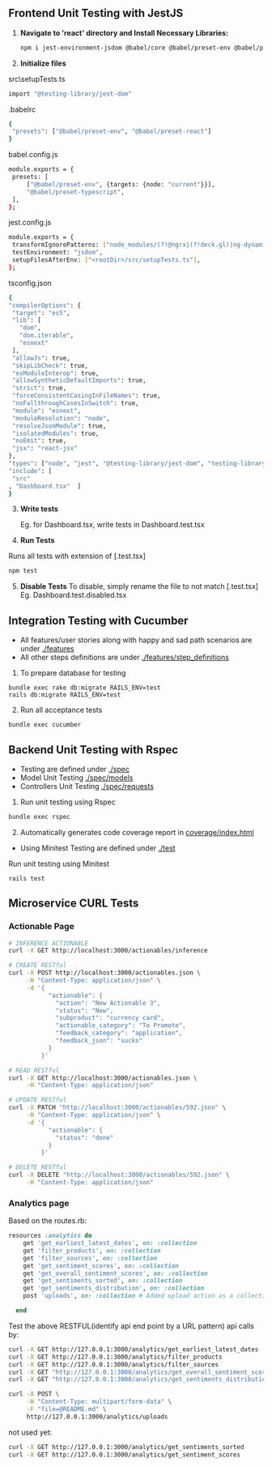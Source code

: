 ## Frontend Unit Testing with JestJS

1. **Navigate to 'react' directory and Install Necessary Libraries:**

   ```bash
   npm i jest-environment-jsdom @babel/core @babel/preset-env @babel/preset-typescript @types/jest @types/testing-library__jest-dom babel-jest jest-fetch-mock ts-jest
   ```

2. **Initialize files**

src\setupTests.ts

```bash
import "@testing-library/jest-dom"
```

.babelrc

```bash
{
 "presets": ["@babel/preset-env", "@babel/preset-react"]
}
```

babel.config.js

```bash
module.exports = {
 presets: [
     ["@babel/preset-env", {targets: {node: "current"}}],
     "@babel/preset-typescript",
 ],
};
```

jest.config.js

```bash
module.exports = {
 transformIgnorePatterns: ["node_modules/(?!@ngrx|(?!deck.gl)|ng-dynamic)"],
 testEnvironment: "jsdom",
 setupFilesAfterEnv: ["<rootDir>/src/setupTests.ts"],
};
```

tsconfig.json

```bash
{
"compilerOptions": {
 "target": "es5",
 "lib": [
   "dom",
   "dom.iterable",
   "esnext"
 ],
 "allowJs": true,
 "skipLibCheck": true,
 "esModuleInterop": true,
 "allowSyntheticDefaultImports": true,
 "strict": true,
 "forceConsistentCasingInFileNames": true,
 "noFallthroughCasesInSwitch": true,
 "module": "esnext",
 "moduleResolution": "node",
 "resolveJsonModule": true,
 "isolatedModules": true,
 "noEmit": true,
 "jsx": "react-jsx"
},
"types": ["node", "jest", "@testing-library/jest-dom", "testing-library__jest-dom"],
"include": [
 "src"
, "Dashboard.tsx"  ]
}
```

3. **Write tests**

   Eg. for Dashboard.tsx, write tests in Dashboard.test.tsx

4. **Run Tests**

Runs all tests with extension of [.test.tsx]

```bash
npm test
```

5. **Disable Tests**
   To disable, simply rename the file to not match [.test.tsx] Eg. Dashboard.test.disabled.tsx

## Integration Testing with Cucumber

+ All features/user stories along with happy and sad path scenarios are under [./features](https://github.com/Service-Design-Studio/1d-final-project-summer-2024-sds-2024-team-03/tree/main/features)
+ All other steps definitions are under [./features/step_definitions](https://github.com/Service-Design-Studio/1d-final-project-summer-2024-sds-2024-team-03/tree/main/features/step_definitions)

1. To prepare database for testing

```
bundle exec rake db:migrate RAILS_ENV=test
rails db:migrate RAILS_ENV=test
```

2. Run all acceptance tests

```
bundle exec cucumber
```

## Backend Unit Testing with Rspec

+ Testing are defined under [./spec](https://github.com/Service-Design-Studio/1d-final-project-summer-2024-sds-2024-team-03/tree/main/spec)
+ Model Unit Testing [./spec/models](https://github.com/Service-Design-Studio/1d-final-project-summer-2024-sds-2024-team-03/tree/main/spec/models)
+ Controllers Unit Testing [./spec/requests](https://github.com/Service-Design-Studio/1d-final-project-summer-2024-sds-2024-team-03/tree/main/spec/requests)

1. Run unit testing using Rspec

```bash
bundle exec rspec
```

2. Automatically generates code coverage report in [coverage/index.html](https://github.com/Service-Design-Studio/1d-final-project-summer-2024-sds-2024-team-03/blob/main/coverage/index.html)
   
+ Using Minitest
Testing are defined under [./test](https://github.com/Service-Design-Studio/1d-final-project-summer-2024-sds-2024-team-03/tree/main/test)

Run unit testing using Minitest
```
rails test
```

## Microservice CURL Tests 

### Actionable Page

```bash
# INFERENCE ACTIONABLE
curl -X GET http://localhost:3000/actionables/inference

# CREATE RESTful
curl -X POST http://localhost:3000/actionables.json \
     -H "Content-Type: application/json" \
     -d '{
           "actionable": {
             "action": "New Actionable 3",
             "status": "New",
             "subproduct": "currency card",
             "actionable_category": "To Promote",
             "feedback_category": "application",
             "feedback_json": "sucks"
           }
         }'

# READ RESTful
curl -X GET http://localhost:3000/actionables.json \
     -H "Content-Type: application/json"

# UPDATE RESTful
curl -X PATCH "http://localhost:3000/actionables/592.json" \
     -H "Content-Type: application/json" \
     -d '{
           "actionable": {
             "status": "done"
           }
         }'

# DELETE RESTful
curl -X DELETE "http://localhost:3000/actionables/592.json" \
     -H "Content-Type: application/json"
```

### Analytics page

Based on the routes.rb:

```rb
resources :analytics do
    get 'get_earliest_latest_dates', on: :collection
    get 'filter_products', on: :collection
    get 'filter_sources', on: :collection
    get 'get_sentiment_scores', on: :collection
    get 'get_overall_sentiment_scores', on: :collection
    get 'get_sentiments_sorted', on: :collection
    get 'get_sentiments_distribution', on: :collection
    post 'uploads', on: :collection # Added upload action as a collection route

  end
```

Test the above RESTFUL(identify api end point by a URL pattern) api calls by:

```bash
curl -X GET http://127.0.0.1:3000/analytics/get_earliest_latest_dates
curl -X GET http://127.0.0.1:3000/analytics/filter_products
curl -X GET http://127.0.0.1:3000/analytics/filter_sources
curl -X GET "http://127.0.0.1:3000/analytics/get_overall_sentiment_scores?fromDate=25/06/2024&toDate=02/07/2024&product=DBS%20Treasure&source=Product%20Survey"
curl -X GET "http://127.0.0.1:3000/analytics/get_sentiments_distribution?fromDate=02/07/2024&toDate=09/07/2024&product=DBS%20Treasure&source=Product%20Survey"

curl -X POST \
     -H "Content-Type: multipart/form-data" \
     -F "file=@README.md" \
     http://127.0.0.1:3000/analytics/uploads
```

not used yet:

```bash
curl -X GET http://127.0.0.1:3000/analytics/get_sentiments_sorted
curl -X GET http://127.0.0.1:3000/analytics/get_sentiment_scores
```
